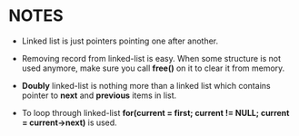 # NOTES
- Linked list is just pointers pointing one after another.

- Removing record from linked-list is easy. When some structure is not used anymore, make sure you call **free()** on it to clear it from memory.

- **Doubly** linked-list is nothing more than a linked list which contains pointer to **next** and **previous** items in list.

- To loop through linked-list **for(current = first; current != NULL; current = current->next)** is used.